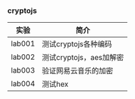 ### cryptojs

|实验|简介|
|---|---|
|lab001|测试cryptojs各种编码|
|lab002|测试cryptojs，aes加解密|
|lab003|验证网易云音乐的加密|
|lab004|测试hex||